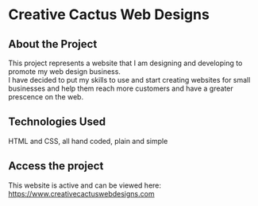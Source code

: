 # Creative Cactus Web Designs

## About the Project
This project represents a website that I am designing and developing to promote my web design business.  
I have decided to put my skills to use and start creating websites for small businesses and help them reach more customers and have a greater prescence on the web.

## Technologies Used
HTML and CSS, all hand coded, plain and simple

## Access the project
This website is active and can be viewed here: https://www.creativecactuswebdesigns.com
